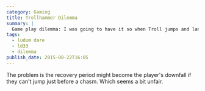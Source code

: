 ```yaml
---
category: Gaming
title: Trollhammer Dilemma
summary: |
  Game play dilemma: I was going to have it so when Troll jumps and lands the camera shakes and the villagers pause for a second. This gives Troll the chance to catch everyone. This is very powerful so I was going to temper it by giving Troll a five second recovery period.
tags:
  - ludum dare
  - ld33
  - dilemma
publish_date: 2015-08-22T16:05
---
```


The problem is the recovery period might become the player's downfall if they can't jump just before a chasm. Which seems a bit unfair.
